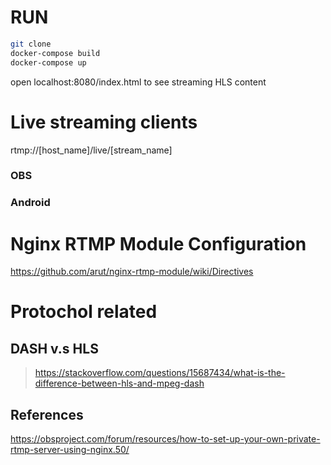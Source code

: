 






# RUN
```bash
git clone 
docker-compose build
docker-compose up
```
open localhost:8080/index.html to see streaming HLS content




# Live streaming clients

rtmp://[host_name]/live/[stream_name]

### OBS

### Android


# Nginx RTMP Module Configuration
https://github.com/arut/nginx-rtmp-module/wiki/Directives
# Protochol related
## DASH v.s HLS

> https://stackoverflow.com/questions/15687434/what-is-the-difference-between-hls-and-mpeg-dash


## References

https://obsproject.com/forum/resources/how-to-set-up-your-own-private-rtmp-server-using-nginx.50/
